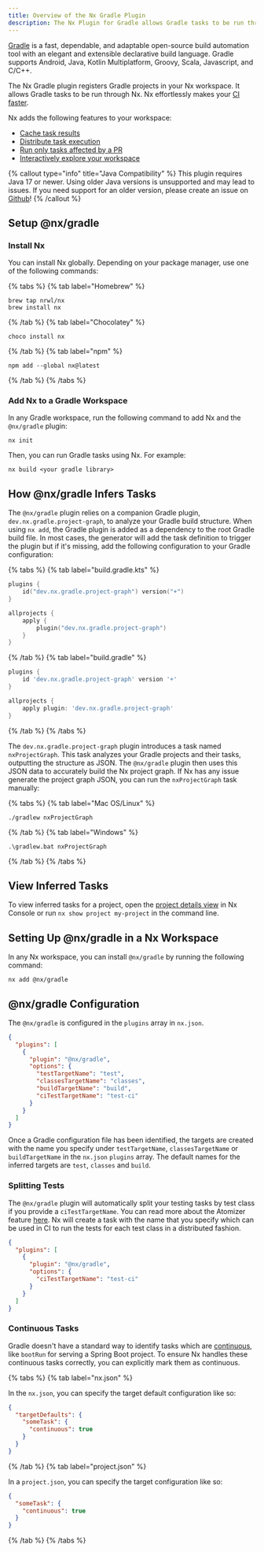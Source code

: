 ```yaml
---
title: Overview of the Nx Gradle Plugin
description: The Nx Plugin for Gradle allows Gradle tasks to be run through Nx.
---
```


[Gradle](https://gradle.org/) is a fast, dependable, and adaptable open-source build automation tool with an elegant and extensible declarative build language. Gradle supports Android, Java, Kotlin Multiplatform, Groovy, Scala, Javascript, and C/C++.

The Nx Gradle plugin registers Gradle projects in your Nx workspace. It allows Gradle tasks to be run through Nx. Nx effortlessly makes your [CI faster](/ci/intro/ci-with-nx).

Nx adds the following features to your workspace:

- [Cache task results](/features/cache-task-results)
- [Distribute task execution](/ci/features/distribute-task-execution)
- [Run only tasks affected by a PR](/ci/features/affected)
- [Interactively explore your workspace](/features/explore-graph)

{% callout type="info" title="Java Compatibility" %}
This plugin requires Java 17 or newer. Using older Java versions is unsupported and may lead to issues. If you need support for an older version, please create an issue on [Github](https://github.com/nrwl/nx)!
{% /callout %}

## Setup @nx/gradle

### Install Nx

You can install Nx globally. Depending on your package manager, use one of the following commands:

{% tabs %}
{% tab label="Homebrew" %}

```shell
brew tap nrwl/nx
brew install nx
```

{% /tab %}
{% tab label="Chocolatey" %}

```shell
choco install nx
```

{% /tab %}
{% tab label="npm" %}

```shell
npm add --global nx@latest
```

{% /tab %}
{% /tabs %}

### Add Nx to a Gradle Workspace

In any Gradle workspace, run the following command to add Nx and the `@nx/gradle` plugin:

```shell {% skipRescope=true %}
nx init
```

Then, you can run Gradle tasks using Nx. For example:

```shell {% skipRescope=true %}
nx build <your gradle library>
```

## How @nx/gradle Infers Tasks

The `@nx/gradle` plugin relies on a companion Gradle plugin, `dev.nx.gradle.project-graph`, to analyze your Gradle build structure. When using `nx add`, the Gradle plugin is added as a dependency to the root Gradle build file. In most cases, the generator will add the task definition to trigger the plugin but if it's missing, add the following configuration to your Gradle configuration:

{% tabs %}
{% tab label="build.gradle.kts" %}

```kotlin {% fileName="build.gradle.kts" %}
plugins {
    id("dev.nx.gradle.project-graph") version("+")
}

allprojects {
    apply {
        plugin("dev.nx.gradle.project-graph")
    }
}
```

{% /tab %}
{% tab label="build.gradle" %}

```groovy {% skipRescope=true %}
plugins {
    id 'dev.nx.gradle.project-graph' version '+'
}

allprojects {
    apply plugin: 'dev.nx.gradle.project-graph'
}
```

{% /tab %}
{% /tabs %}

The `dev.nx.gradle.project-graph` plugin introduces a task named `nxProjectGraph`. This task analyzes your Gradle projects and their tasks, outputting the structure as JSON. The `@nx/gradle` plugin then uses this JSON data to accurately build the Nx project graph. If Nx has any issue generate the project graph JSON, you can run the `nxProjectGraph` task manually:

{% tabs %}
{% tab label="Mac OS/Linux" %}

```shell {% skipRescope=true %}
./gradlew nxProjectGraph
```

{% /tab %}
{% tab label="Windows" %}

```shell {% skipRescope=true %}
.\gradlew.bat nxProjectGraph
```

{% /tab %}
{% /tabs %}

## View Inferred Tasks

To view inferred tasks for a project, open the [project details view](/features/explore-graph#explore-projects-in-your-workspace) in Nx Console or run `nx show project my-project` in the command line.

## Setting Up @nx/gradle in a Nx Workspace

In any Nx workspace, you can install `@nx/gradle` by running the following command:

```shell {% skipRescope=true %}
nx add @nx/gradle
```

## @nx/gradle Configuration

The `@nx/gradle` is configured in the `plugins` array in `nx.json`.

```json {% fileName="nx.json" %}
{
  "plugins": [
    {
      "plugin": "@nx/gradle",
      "options": {
        "testTargetName": "test",
        "classesTargetName": "classes",
        "buildTargetName": "build",
        "ciTestTargetName": "test-ci"
      }
    }
  ]
}
```

Once a Gradle configuration file has been identified, the targets are created with the name you specify under `testTargetName`, `classesTargetName` or `buildTargetName` in the `nx.json` `plugins` array. The default names for the inferred targets are `test`, `classes` and `build`.

### Splitting Tests

The `@nx/gradle` plugin will automatically split your testing tasks by test class if you provide a `ciTestTargetName`. You can read more about the Atomizer feature [here](/ci/features/split-e2e-tasks). Nx will create a task with the name that you specify which can be used in CI to run the tests for each test class in a distributed fashion.

```json {% fileName="nx.json" highlightLines=[6] %}
{
  "plugins": [
    {
      "plugin": "@nx/gradle",
      "options": {
        "ciTestTargetName": "test-ci"
      }
    }
  ]
}
```

### Continuous Tasks

Gradle doesn't have a standard way to identify tasks which are [continuous](/reference/project-configuration#continuous), like `bootRun` for serving a Spring Boot project. To ensure Nx handles these continuous tasks correctly, you can explicitly mark them as continuous.

{% tabs %}
{% tab label="nx.json" %}

In the `nx.json`, you can specify the target default configuration like so:

```json {% fileName="nx.json" highlightLines=[4] %}
{
  "targetDefaults": {
    "someTask": {
      "continuous": true
    }
  }
}
```

{% /tab %}
{% tab label="project.json" %}

In a `project.json`, you can specify the target configuration like so:

```json {% fileName="project.json" highlightLines=[3] %}
{
  "someTask": {
    "continuous": true
  }
}
```

{% /tab %}
{% /tabs %}
